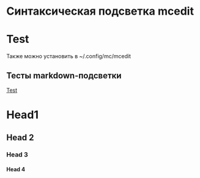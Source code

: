 Синтаксическая подсветка mcedit
===============================

Test
====

Также можно установить в ~/.config/mc/mcedit

Тесты markdown-подсветки
------------------------

[Test](http://www.ru)

# Head1
## Head 2
### Head 3
#### Head 4
